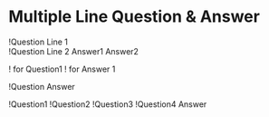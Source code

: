 # Multiple Line Question & Answer

!Question Line 1  
!Question Line 2
Answer1
Answer2

\! for Question1
\! for Answer 1

!Question
Answer

!Question1
!Question2
!Question3
!Question4
Answer
